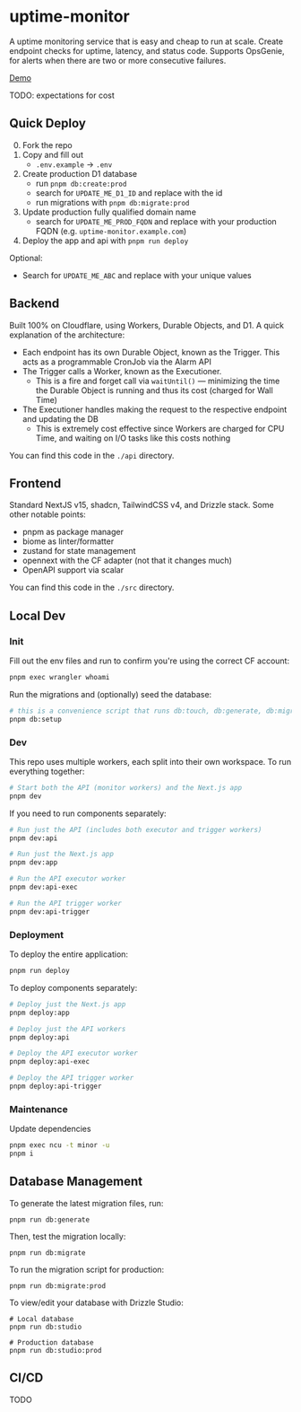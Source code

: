 # uptime-monitor

A uptime monitoring service that is easy and cheap to run at scale. Create endpoint checks for uptime, latency, and status code. Supports OpsGenie, for alerts when there are two or more consecutive failures.

[Demo](./docs/dashboard-demo.gif)

TODO: expectations for cost

## Quick Deploy

0) Fork the repo
1) Copy and fill out
    - `.env.example` -> `.env`
2) Create production D1 database
    - run `pnpm db:create:prod`
    - search for `UPDATE_ME_D1_ID` and replace with the id
    - run migrations with `pnpm db:migrate:prod`
3) Update production fully qualified domain name
    - search for `UPDATE_ME_PROD_FQDN` and replace with your production FQDN (e.g. `uptime-monitor.example.com`)
4) Deploy the app and api with `pnpm run deploy`

Optional:
- Search for `UPDATE_ME_ABC` and replace with your unique values

## Backend
Built 100% on Cloudflare, using Workers, Durable Objects, and D1. A quick explanation of the architecture:
- Each endpoint has its own Durable Object, known as the Trigger. This acts as a programmable CronJob via the Alarm API
- The Trigger calls a Worker, known as the Executioner. 
    - This is a fire and forget call via `waitUntil()` — minimizing the time the Durable Object is running and thus its cost (charged for Wall Time)
- The Executioner handles making the request to the respective endpoint and updating the DB
    - This is extremely cost effective since Workers are charged for CPU Time, and waiting on I/O tasks like this costs nothing 

You can find this code in the `./api` directory.

## Frontend
Standard NextJS v15, shadcn, TailwindCSS v4, and Drizzle stack. Some other notable points:
- pnpm as package manager
- biome as linter/formatter
- zustand for state management
- opennext with the CF adapter (not that it changes much)
- OpenAPI support via scalar

You can find this code in the `./src` directory.

## Local Dev

### Init
Fill out the env files and run to confirm you're using the correct CF account:
```sh
pnpm exec wrangler whoami
```

Run the migrations and (optionally) seed the database:
```sh
# this is a convenience script that runs db:touch, db:generate, db:migrate, and db:seed
pnpm db:setup
```

### Dev
This repo uses multiple workers, each split into their own workspace. To run everything together:

```sh
# Start both the API (monitor workers) and the Next.js app
pnpm dev
```

If you need to run components separately:

```sh
# Run just the API (includes both executor and trigger workers)
pnpm dev:api

# Run just the Next.js app
pnpm dev:app

# Run the API executor worker
pnpm dev:api-exec

# Run the API trigger worker
pnpm dev:api-trigger
```

### Deployment

To deploy the entire application:
```sh
pnpm run deploy
```

To deploy components separately:
```sh
# Deploy just the Next.js app
pnpm deploy:app

# Deploy just the API workers
pnpm deploy:api

# Deploy the API executor worker
pnpm deploy:api-exec

# Deploy the API trigger worker
pnpm deploy:api-trigger
```

### Maintenance
Update dependencies
```sh
pnpm exec ncu -t minor -u
pnpm i
```

## Database Management

To generate the latest migration files, run:
```shell
pnpm run db:generate
```

Then, test the migration locally:
```shell
pnpm run db:migrate
```

To run the migration script for production:
```shell
pnpm run db:migrate:prod
```

To view/edit your database with Drizzle Studio:
```shell
# Local database
pnpm run db:studio

# Production database
pnpm run db:studio:prod
```

## CI/CD
TODO

